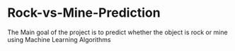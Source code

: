 # Rock-vs-Mine-Prediction
The Main goal of the project is to predict whether the object is rock or mine using Machine Learning Algorithms
